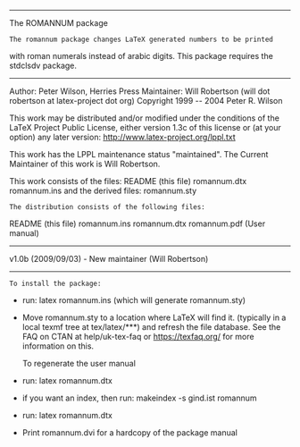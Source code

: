____________________
The ROMANNUM package

    The romannum package changes LaTeX generated numbers to be printed
with roman numerals instead of arabic digits. This package requires the
stdclsdv package.

----------------------------------------------------------------- 
  Author: Peter Wilson, Herries Press
  Maintainer: Will Robertson (will dot robertson at latex-project dot org)
  Copyright 1999 -- 2004 Peter R. Wilson
 
  This work may be distributed and/or modified under the
  conditions of the LaTeX Project Public License, either
  version 1.3c of this license or (at your option) any 
  later version: <http://www.latex-project.org/lppl.txt>

  This work has the LPPL maintenance status "maintained".
  The Current Maintainer of this work is Will Robertson.
 
  This work consists of the files:
README (this file)
romannum.dtx
romannum.ins
  and the derived files:
romannum.sty

    The distribution consists of the following files:
README (this file)
romannum.ins
romannum.dtx
romannum.pdf (User manual)

----------------------------------------------------------------- 

v1.0b (2009/09/03) - New maintainer (Will Robertson)

----------------------------------------------------------------- 

    To install the package:
- run: latex romannum.ins (which will generate romannum.sty)
- Move romannum.sty to a location where LaTeX will find it.
  (typically in a local texmf tree at tex/latex/***) and refresh the
  file database. See the FAQ on CTAN at help/uk-tex-faq or
  https://texfaq.org/ for more information on this.

    To regenerate the user manual
- run: latex romannum.dtx
- if you want an index, then run: makeindex -s gind.ist romannum
- run: latex romannum.dtx
- Print romannum.dvi for a hardcopy of the package manual 
